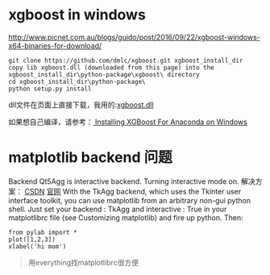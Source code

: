 
# xgboost in windows
http://www.picnet.com.au/blogs/guido/post/2016/09/22/xgboost-windows-x64-binaries-for-download/
```
git clone https://github.com/dmlc/xgboost.git xgboost_install_dir
copy lib xgboost.dll (downloaded from this page) into the xgboost_install_dir\python-package\xgboost\ directory
cd xgboost_install_dir\python-package\
python setup.py install
```
dll文件在页面上直接下载，我用的:[xgboost.dll](http://ssl.picnet.com.au/xgboost/20171116/x64_gpu/xgboost.dll)

如果想自己编译，请参考：[
Installing XGBoost For Anaconda on Windows](https://www.ibm.com/developerworks/community/blogs/jfp/entry/Installing_XGBoost_For_Anaconda_on_Windows?lang=en)

# matplotlib backend 问题
Backend Qt5Agg is interactive backend. Turning interactive mode on.
解决方案：
[CSDN](http://blog.csdn.net/u012654847/article/details/78357758)
[官网](http://matplotlib.org/users/shell.html)
With the TkAgg backend, which uses the Tkinter user interface toolkit, you can use matplotlib from an arbitrary non-gui python shell. Just set your backend : TkAgg and interactive : True in your matplotlibrc file (see Customizing matplotlib) and fire up python. Then:
```
from pylab import *
plot([1,2,3])
xlabel('hi mom')
```
> 用everything找matplotlibrc很方便
